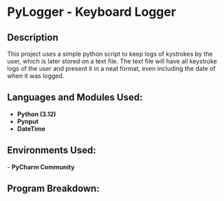 <h1> PyLogger - Keyboard Logger </h1>

<h2>Description</h2>
This project uses a simple python script to keep logs of kystrokes by the user, which is later stored on a text file. The text file will have all keystroke logs of the user and present it in a neat format, even including the date of when it was logged. 
<br />

<h2>Languages and Modules Used:</h2>

- <b>Python (3.12)</b> 
- <b>Pynput</b>
- <b>DateTime</b>

<h2>Environments Used:</h2>
- <b>PyCharm Community</b> 

<h2>Program Breakdown:</h2>
